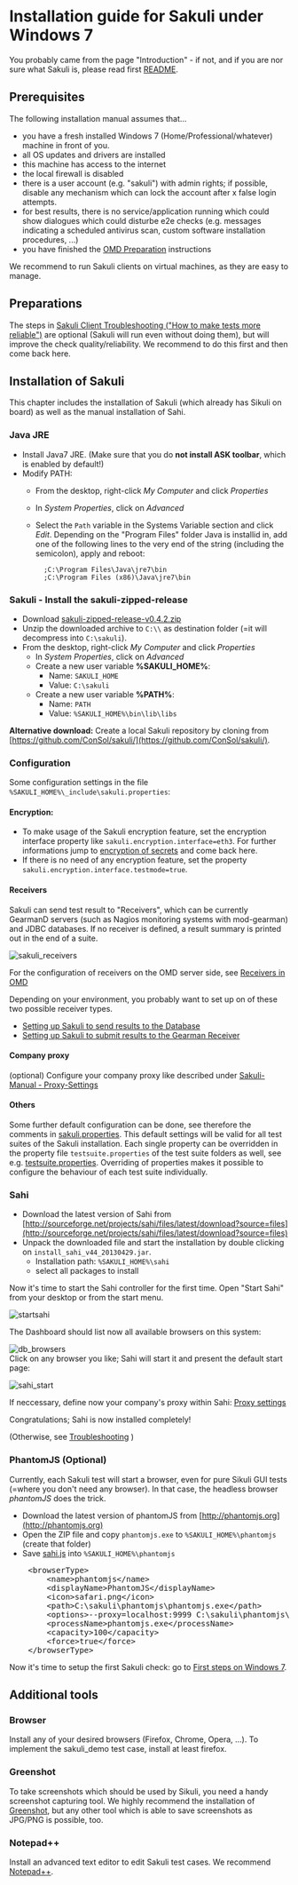 # Installation guide for Sakuli under Windows 7
You probably came from the page "Introduction" - if not, and if you are nor sure what Sakuli is, please read first [README](../README.md). 

## Prerequisites
The following installation manual assumes that...

* you have a fresh installed Windows 7 (Home/Professional/whatever) machine in front of you. 
* all OS updates and drivers are installed
* this machine has access to the internet
* the local firewall is disabled
* there is a user account (e.g. "sakuli") with admin rights; if possible, disable any mechanism which can lock the account after x false login attempts. 
* for best results, there is no service/application running which could show dialogues which could disturbe e2e checks (e.g. messages indicating a scheduled antivirus scan, custom software installation procedures, ...)
* you have finished the [OMD Preparation](installation-omd.md) instructions

We recommend to run Sakuli clients on virtual machines, as they are easy to manage. 

## Preparations
The steps in [Sakuli Client Troubleshooting ("How to make tests more reliable")](troubleshooting-sakuli-client.md) are optional (Sakuli will run even without doing them), but will improve the check quality/reliability. We recommend to do this first and then come back here. 

## Installation of Sakuli
This chapter includes the installation of Sakuli (which already has Sikuli on board) as well as the manual installation of Sahi. 

### Java JRE
* Install Java7 JRE. (Make sure that you do **not install ASK toolbar**, which is enabled by default!)
* Modify PATH: 
	* From the desktop, right-click *My Computer* and click *Properties*
	* In *System Properties*, click on *Advanced*
	* Select the `Path` variable in the Systems Variable section and click *Edit*. Depending on the "Program Files" folder Java is installid in, add one of the following lines to the very end of the string (including the semicolon), apply and reboot: 

			;C:\Program Files\Java\jre7\bin
			;C:\Program Files (x86)\Java\jre7\bin
	

### Sakuli - Install the sakuli-zipped-release
* Download [sakuli-zipped-release-v0.4.2.zip](http://labs.consol.de/sakuli/install/sakuli-zipped-release-v0.4.2.zip)
* Unzip the downloaded archive to `C:\\` as destination folder (=it will decompress into `C:\sakuli`). 
* From the desktop, right-click *My Computer* and click *Properties*
	* In *System Properties*, click on *Advanced*
	* Create a new user variable **%SAKULI_HOME%**: 
		* Name: `SAKULI_HOME`
		* Value: `C:\sakuli`
	* Create a new user variable **%PATH%**: 
		* Name: `PATH`
		* Value: `%SAKULI_HOME%\bin\lib\libs`


**Alternative download:** Create a local Sakuli repository by cloning from [https://github.com/ConSol/sakuli/](https://github.com/ConSol/sakuli/).

### Configuration

Some configuration settings in the file `%SAKULI_HOME%\_include\sakuli.properties`: 

#### Encryption:
  * To make usage of the Sakuli encryption feature, set the encryption interface property like `sakuli.encryption.interface=eth3`. For further informations jump to [encryption of secrets](sakuli-manual.md) and come back here.
  * If there is no need of any encryption feature, set the property `sakuli.encryption.interface.testmode=true`.

#### Receivers

Sakuli can send test result to "Receivers", which can be currently GearmanD servers (such as Nagios monitoring systems with mod-gearman) and JDBC databases. If no receiver is defined, a result summary is printed out in the end of a suite. 
  
![sakuli_receivers](../docs/pics/sakuli-receivers.png)

For the configuration of receivers on the OMD server side, see [Receivers in OMD](installation-omd.md#receivers)

Depending on your environment, you probably want to set up on of these two possible receiver types. 

  * [Setting up Sakuli to send results to the Database](receivers/database.md#sakuli-configuration)
  * [Setting up Sakuli to submit results to the Gearman Receiver](receivers/gearman.md#sakuli-configuration)

#### Company proxy	
(optional) Configure your company proxy like described under [Sakuli-Manual - Proxy-Settings](sakuli-manual.md#proxy-settings)

#### Others 
Some further default configuration can be done, see therefore the comments in [sakuli.properties](../core/src/main/_include/sakuli.properties). This default settings will be valid for all test suites of the Sakuli installation. Each single property can be overridden in the property file `testsuite.properties` of the test suite folders as well, see e.g. [testsuite.properties](../sakuli_test_suites/example/testsuite.properties). Overriding of properties makes it possible to configure the behaviour of each test suite individually.

	
### Sahi

* Download the latest version of Sahi from [http://sourceforge.net/projects/sahi/files/latest/download?source=files](http://sourceforge.net/projects/sahi/files/latest/download?source=files)
* Unpack the downloaded file and start the installation by double clicking on `install_sahi_v44_20130429.jar`.
	* Installation path: `%SAKULI_HOME%\sahi`
	* select all packages to install

Now it's time to start the Sahi controller for the first time. Open "Start Sahi" from your desktop or from the start menu. 

![startsahi](../docs/pics/w_startsahi.jpg) 	

The Dashboard should list now all available browsers on this system: 

![db_browsers](../docs/pics/w_sahi_dashboard_browsers.jpg) 	
Click on any browser you like; Sahi will start it and present the default start page: 

![sahi_start](../docs/pics/sahi_startpage.jpg) 

If neccessary, define now your company's proxy within Sahi: [Proxy settings](../docs/sakuli-manual.md)

Congratulations; Sahi is now installed completely!

(Otherwise, see [Troubleshooting](../docs/troubleshooting-sakuli-client.md)  )

### PhantomJS (Optional)
	
Currently, each Sakuli test will start a browser, even for pure Sikuli GUI tests (=where you don't need any browser). In that case, the headless browser *phantomJS* does the trick. 

* Download the latest version of phantomJS from [http://phantomjs.org](http://phantomjs.org)
* Open the ZIP file and copy `phantomjs.exe` to `%SAKULI_HOME%\phantomjs` (create that folder)
* Save [sahi.js](http://labs.consol.de/sakuli/install/3rd-party/phantom/sahi.js) into `%SAKULI_HOME%\phantomjs`

<pre>
	&lt;browserType&gt; 
		&lt;name&gt;phantomjs&lt;/name&gt; 
		&lt;displayName&gt;PhantomJS&lt;/displayName&gt; 
		&lt;icon&gt;safari.png&lt;/icon&gt; 
		&lt;path&gt;C:\sakuli\phantomjs\phantomjs.exe&lt;/path&gt; 
		&lt;options&gt;--proxy=localhost:9999 C:\sakuli\phantomjs\sahi.js&lt;/options&gt; 
		&lt;processName&gt;phantomjs.exe&lt;/processName&gt; 
		&lt;capacity&gt;100&lt;/capacity&gt; 
		&lt;force&gt;true&lt;/force&gt; 
    &lt;/browserType&gt;
</pre>

Now it's time to setup the first Sakuli check: go to [First steps on Windows 7](../docs/firststeps-windows.md).

## Additional tools
### Browser 
Install any of your desired browsers (Firefox, Chrome, Opera, …). To implement the sakuli_demo test case, install at least firefox. 
### Greenshot 
To take screenshots which should be used by Sikuli, you need a handy screenshot capturing tool. We highly recommend the installation of [Greenshot](http://www.getgreenshot.org), but any other tool which is able to save screenshots as JPG/PNG is possible, too. 
### Notepad++
Install an advanced text editor to edit Sakuli test cases. We recommend [Notepad++](http://notepad-plus-plus.org/).
	
